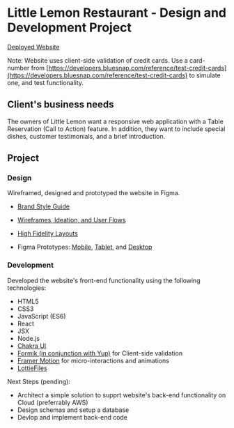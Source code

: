# Little Lemon Restaurant - Design and Development Project

[Deployed Website](https://git4amar.github.io/little-lemon-frontend)

Note: Website uses client-side validation of credit cards. Use a card-number from [https://developers.bluesnap.com/reference/test-credit-cards](https://developers.bluesnap.com/reference/test-credit-cards) to simulate one, and test functionality.
## Client's business needs

The owners of Little Lemon want a responsive web application with a Table Reservation (Call to Action) feature. In addition, they want to include special dishes, customer testimonials, and a brief introduction.

## Project

### Design
Wireframed, designed and prototyped the website in Figma.

- [Brand Style Guide](https://www.figma.com/file/375JaMjhDIKRdLSqr3V7nN/Little-Lemon-Web-App?type=design&node-id=83%3A359&mode=design&t=Gbw4GjdJ04ILOCNH-1)

- [Wireframes, Ideation, and User Flows](https://www.figma.com/file/375JaMjhDIKRdLSqr3V7nN/Little-Lemon-Web-App?type=design&node-id=0%3A1&mode=design&t=Gbw4GjdJ04ILOCNH-1)

- [High Fidelity Layouts](https://www.figma.com/file/375JaMjhDIKRdLSqr3V7nN/Little-Lemon-Web-App?type=design&node-id=83%3A432&mode=design&t=Gbw4GjdJ04ILOCNH-1)

- Figma Prototypes: [Mobile](https://www.figma.com/proto/375JaMjhDIKRdLSqr3V7nN/Little-Lemon-Web-App?page-id=557%3A38126&type=design&node-id=557-38128&viewport=577%2C264%2C0.2&t=fGFs1jM7ZWXxjgqc-1&scaling=scale-down&starting-point-node-id=557%3A38128&mode=design), [Tablet](https://www.figma.com/proto/375JaMjhDIKRdLSqr3V7nN/Little-Lemon-Web-App?page-id=557%3A38781&type=design&node-id=557-38782&viewport=683%2C247%2C0.1&t=nbdYlo8ePY65OYaQ-1&scaling=scale-down&starting-point-node-id=557%3A38782&mode=design), and [Desktop](https://www.figma.com/proto/375JaMjhDIKRdLSqr3V7nN/Little-Lemon-Web-App?page-id=648%3A483&type=design&node-id=648-3076&viewport=693%2C340%2C0.06&t=8iBjdlQvS4NPTN9z-1&scaling=scale-down&starting-point-node-id=648%3A3076&mode=design)

### Development
Developed the website's front-end functionality using the following technologies:
- HTML5
- CSS3
- JavaScript (ES6)
- React
- JSX
- Node.js
- [Chakra UI](https://chakra-ui.com/)
- [Formik (in conjunction with Yup)](https://formik.org/) for Client-side validation
- [Framer Motion](https://www.framer.com/motion/) for micro-interactions and animations
- [LottieFiles](https://lottiefiles.com/)

Next Steps (pending):
- Architect a simple solution to supprt website's back-end functionality on Cloud (preferrably AWS)
- Design schemas and setup a database
- Devlop and implement back-end code
